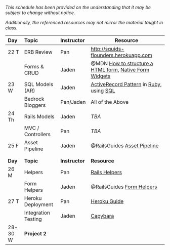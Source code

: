 *This schedule has been provided on the understanding that it may be subject to change without notice.*

*Additionally, the referenced resources may not mirror the material taught in class.*

| Day  | Topic               | Instructor | Resource         |
|:-----|:--------------------|:-----------|------------------|
| 22 T | ERB Review          | Pan        | http://squids-flounders.herokuapp.com   |
|      | Forms & CRUD        | Jaden      | @MDN [How to structure a HTML form](https://developer.mozilla.org/en-US/docs/Web/Guide/HTML/Forms/How_to_structure_an_HTML_form), [Native Form Widgets](https://developer.mozilla.org/en-US/docs/Web/Guide/HTML/Forms/The_native_form_widgets)   |
| 23 W | SQL Models (AR)     | Jaden      | [ActiveRecord Pattern](https://en.wikipedia.org/wiki/Active_record_pattern) in [Ruby](https://en.wikipedia.org/wiki/Active_record_pattern#Ruby), using [SQL](https://en.wikipedia.org/wiki/SQL)   |
|      | Bedrock Bloggers    | Pan/Jaden  | All of the Above   |
| 24 Th| Rails Models        | Jaden      | *TBA*   |
|      | MVC / Controllers   | Pan        | *TBA*   |
| 25 F | Asset Pipeline      | Jaden      | @RailsGuides [Asset Pipeline](http://guides.rubyonrails.org/asset_pipeline.html)   |
|||||
|||||
| **Day**  | **Topic**               | **Instructor** | **Resource**         |
| 26 M | Helpers             | Pan        | [Rails Helpers](http://api.rubyonrails.org/classes/ActionController/Helpers.html)   |
|      | Form Helpers        | Jaden      | @RailsGuides [Form Helpers](http://guides.rubyonrails.org/form_helpers.html)   |
| 27 T | Heroku Deployment   | Pan        | [Heroku Guide](https://devcenter.heroku.com/articles/rails4)   |
|      | Integration Testing | Jaden      | [Capybara](http://jnicklas.github.io/capybara/)   |
| 28-30 W | **Project 2** ||||

